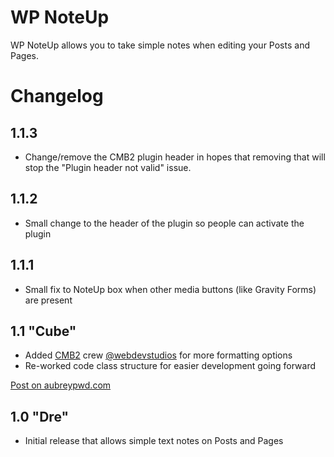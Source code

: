 # WP NoteUp

WP NoteUp allows you to take simple notes when editing your Posts and Pages.

# Changelog

## 1.1.3

- Change/remove the CMB2 plugin header in hopes that removing that will stop the "Plugin header not valid" issue.

## 1.1.2

- Small change to the header of the plugin so people can activate the plugin

## 1.1.1

- Small fix to NoteUp box when other media buttons (like Gravity Forms) are present

## 1.1 "Cube"

- Added [CMB2](https://github.com/WebDevStudios/CMB2) crew [@webdevstudios](http://webdevstudios.com) for more formatting options
- Re-worked code class structure for easier development going forward

[Post on aubreypwd.com](http://aubreypwd.com/wp-noteup-1-1-cube/)

## 1.0 "Dre"

- Initial release that allows simple text notes on Posts and Pages

